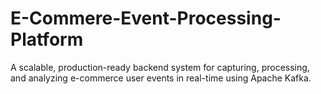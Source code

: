 # E-Commere-Event-Processing-Platform
A scalable, production-ready backend system for capturing, processing, and analyzing e-commerce user events in real-time using Apache Kafka.
